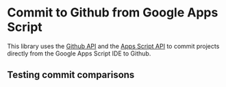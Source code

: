 # Commit to Github from Google Apps Script

This library uses the [Github API](https://docs.github.com/en/rest/repos?apiVersion=2022-11-28) and the [Apps Script API](https://developers.google.com/apps-script/api/reference/rest) to commit projects directly from the Google Apps Script IDE to Github.

## Testing commit comparisons